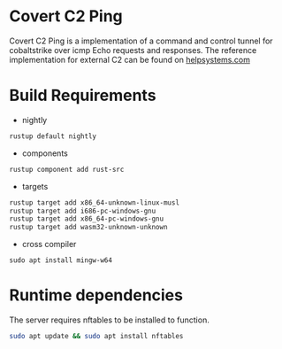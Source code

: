 # Covert C2 Ping

Covert C2 Ping is a implementation of a command and control tunnel for cobaltstrike
 over icmp Echo requests and responses.  The reference implementation for external C2
 can be found on [helpsystems.com](https://hstechdocs.helpsystems.com/manuals/cobaltstrike/current/userguide/content/topics/listener-infrastructue_external-c2.htm?cshid=1043)

 # Build Requirements

- nightly

```bash
rustup default nightly
```

- components

```bash
rustup component add rust-src
```

- targets

```bash
rustup target add x86_64-unknown-linux-musl
rustup target add i686-pc-windows-gnu
rustup target add x86_64-pc-windows-gnu
rustup target add wasm32-unknown-unknown
```

- cross compiler
```
sudo apt install mingw-w64
```


# Runtime dependencies

The server requires nftables to be installed to function.

```bash
sudo apt update && sudo apt install nftables
```
